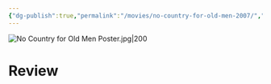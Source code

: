 ```yaml
---
{"dg-publish":true,"permalink":"/movies/no-country-for-old-men-2007/","tags":["movies"],"created":"2025-01-13","updated":"2025-01-14"}
---
```



![No Country for Old Men Poster.jpg|200](/img/user/Attachments/No%20Country%20for%20Old%20Men%20Poster.jpg)

# Review
